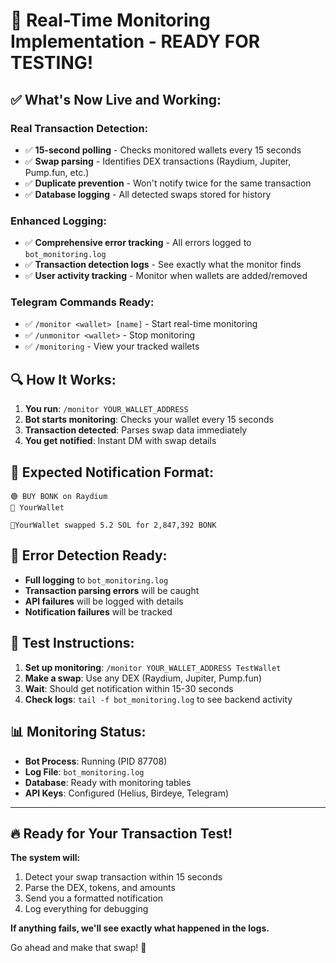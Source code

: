 # 🚀 Real-Time Monitoring Implementation - READY FOR TESTING!

## ✅ What's Now Live and Working:

### **Real Transaction Detection:**
- ✅ **15-second polling** - Checks monitored wallets every 15 seconds
- ✅ **Swap parsing** - Identifies DEX transactions (Raydium, Jupiter, Pump.fun, etc.)
- ✅ **Duplicate prevention** - Won't notify twice for the same transaction
- ✅ **Database logging** - All detected swaps stored for history

### **Enhanced Logging:**
- ✅ **Comprehensive error tracking** - All errors logged to `bot_monitoring.log`
- ✅ **Transaction detection logs** - See exactly what the monitor finds
- ✅ **User activity tracking** - Monitor when wallets are added/removed

### **Telegram Commands Ready:**
- ✅ `/monitor <wallet> [name]` - Start real-time monitoring
- ✅ `/unmonitor <wallet>` - Stop monitoring  
- ✅ `/monitoring` - View your tracked wallets

## 🔍 How It Works:

1. **You run**: `/monitor YOUR_WALLET_ADDRESS`
2. **Bot starts monitoring**: Checks your wallet every 15 seconds
3. **Transaction detected**: Parses swap data immediately
4. **You get notified**: Instant DM with swap details

## 📱 Expected Notification Format:
```
🟢 BUY BONK on Raydium
🔹 YourWallet

🔹YourWallet swapped 5.2 SOL for 2,847,392 BONK
```

## 🚨 Error Detection Ready:
- **Full logging** to `bot_monitoring.log`
- **Transaction parsing errors** will be caught
- **API failures** will be logged with details
- **Notification failures** will be tracked

## 🧪 Test Instructions:

1. **Set up monitoring**: `/monitor YOUR_WALLET_ADDRESS TestWallet`
2. **Make a swap**: Use any DEX (Raydium, Jupiter, Pump.fun)
3. **Wait**: Should get notification within 15-30 seconds
4. **Check logs**: `tail -f bot_monitoring.log` to see backend activity

## 📊 Monitoring Status:
- **Bot Process**: Running (PID 87708)
- **Log File**: `bot_monitoring.log` 
- **Database**: Ready with monitoring tables
- **API Keys**: Configured (Helius, Birdeye, Telegram)

---

## 🔥 **Ready for Your Transaction Test!**

**The system will:**
1. Detect your swap transaction within 15 seconds
2. Parse the DEX, tokens, and amounts
3. Send you a formatted notification
4. Log everything for debugging

**If anything fails, we'll see exactly what happened in the logs.**

Go ahead and make that swap! 🎯 